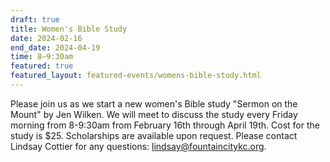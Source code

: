 ```yaml
---
draft: true
title: Women's Bible Study
date: 2024-02-16
end_date: 2024-04-19
time: 8–9:30am
featured: true
featured_layout: featured-events/womens-bible-study.html
---
```

Please join us as we start a new women's Bible study "Sermon on the Mount" by Jen Wilken. We will meet to discuss the study every Friday morning from 8-9:30am from February 16th through April 19th. Cost for the study is $25. Scholarships are available upon request. Please contact Lindsay Cottier for any questions: lindsay@fountaincitykc.org.
